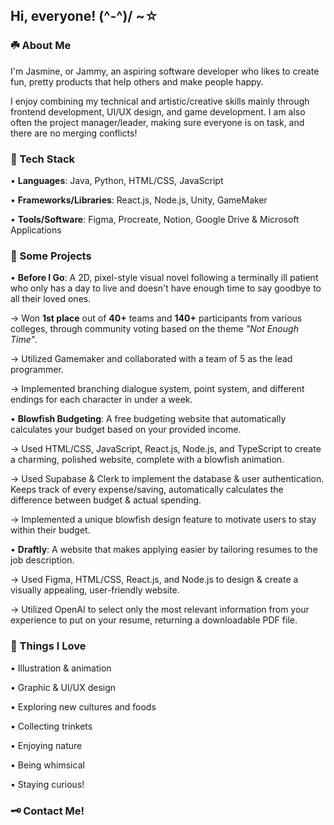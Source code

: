 ## Hi, everyone! (^-^)/ ~☆

### ☘️ About Me
I'm Jasmine, or Jammy, an aspiring software developer who likes to create fun, pretty products that help others and make people happy.

I enjoy combining my technical and artistic/creative skills mainly through frontend development, UI/UX design, and game development. I am also often the project manager/leader, making sure everyone is on task, and there are no merging conflicts!

### 🌷 Tech Stack
• **Languages**: Java, Python, HTML/CSS, JavaScript

• **Frameworks/Libraries**: React.js, Node.js, Unity, GameMaker

• **Tools/Software**: Figma, Procreate, Notion, Google Drive & Microsoft Applications

### 🫧 Some Projects
• **Before I Go**: A 2D, pixel-style visual novel following a terminally ill patient who only has a day to live and doesn't have enough time to say goodbye to all their loved ones.

   -> Won **1st place** out of **40+** teams and **140+** participants from various colleges, through community voting based on the theme *"Not Enough Time"*.

  -> Utilized Gamemaker and collaborated with a team of 5 as the lead programmer.

  -> Implemented branching dialogue system, point system, and different endings for each character in under a week.

• **Blowfish Budgeting**: A free budgeting website that automatically calculates your budget based on your provided income.

  -> Used HTML/CSS, JavaScript, React.js, Node.js, and TypeScript to create a charming, polished website, complete with a blowfish animation.

  -> Used Supabase & Clerk to implement the database & user authentication. Keeps track of every expense/saving, automatically calculates the difference between budget & actual spending.

  -> Implemented a unique blowfish design feature to motivate users to stay within their budget.

• **Draftly**: A website that makes applying easier by tailoring resumes to the job description.

  -> Used Figma, HTML/CSS, React.js, and Node.js to design & create a visually appealing, user-friendly website.

  -> Utilized OpenAI to select only the most relevant information from your experience to put on your resume, returning a downloadable PDF file.

### 🎀 Things I Love
• Illustration & animation

• Graphic & UI/UX design

• Exploring new cultures and foods

• Collecting trinkets

• Enjoying nature

• Being whimsical

• Staying curious!

### 🗝️ Contact Me!


<!--
**jasminetntu/jasminetntu** is a ✨ _special_ ✨ repository because its `README.md` (this file) appears on your GitHub profile.

Here are some ideas to get you started:

- 🔭 I’m currently working on ...
- 🌱 I’m currently learning ...
- 👯 I’m looking to collaborate on ...
- 🤔 I’m looking for help with ...
- 💬 Ask me about ...
- 📫 How to reach me: ...
- 😄 Pronouns: ...
- ⚡ Fun fact: ...
-->
